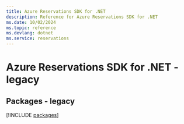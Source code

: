```yaml
---
title: Azure Reservations SDK for .NET
description: Reference for Azure Reservations SDK for .NET
ms.date: 10/02/2024
ms.topic: reference
ms.devlang: dotnet
ms.service: reservations
---
```

# Azure Reservations SDK for .NET - legacy
## Packages - legacy
[!INCLUDE [packages](reservations-index.md)]